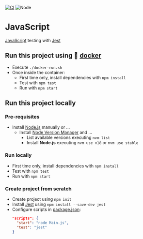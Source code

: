 [![CI](https://github.com/rogervinas/tests-everywhere/actions/workflows/javascript.yml/badge.svg)](https://github.com/rogervinas/tests-everywhere/actions/workflows/javascript.yml)
![Node](https://img.shields.io/badge/Node-18.x-blue?labelColor=black)

# JavaScript

[JavaScript](https://developer.mozilla.org/docs/Web/JavaScript) testing with [Jest](https://jestjs.io/)

## Run this project using 🐳 [docker](https://www.docker.com/)
* Execute `./docker-run.sh`
* Once inside the container:
  * First time only, install dependencies with `npm install`
  * Test with `npm test`
  * Run with `npm start`

## Run this project locally

### Pre-requisites
* Install [Node.js](https://nodejs.org/en/) manually or ...
  * Install [Node Version Manager](https://github.com/nvm-sh/nvm) and ...
    * List available versions executing `nvm list`
    * Install **Node.js** executing `nvm use v18` or `nvm use stable`

### Run locally
* First time only, install dependencies with `npm install`
* Test with `npm test`
* Run with `npm start`

### Create project from scratch
* Create project using `npm init`
* Install [Jest](https://jestjs.io/) using `npm install --save-dev jest`
* Configure scripts in [package.json](javascript/package.json):
  ```json
  "scripts": {
    "start": "node Main.js",
    "test": "jest"
  }
  ```
